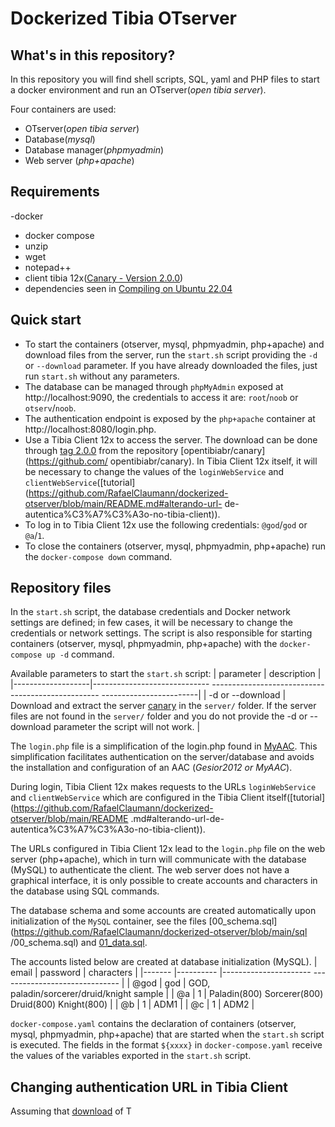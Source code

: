 # Dockerized Tibia OTserver

## What's in this repository?
In this repository you will find shell scripts, SQL, yaml and PHP files to start a docker environment and run an OTserver(_open tibia server_).

Four containers are used:
- OTserver(_open tibia server_)
- Database(_mysql_)
- Database manager(_phpmyadmin_)
- Web server (_php+apache_)

## Requirements
-docker
- docker compose
- unzip
- wget
- notepad++
- client tibia 12x([Canary - Version 2.0.0](https://github.com/opentibiabr/canary/releases/tag/v2.0.0))
- dependencies seen in [Compiling on Ubuntu 22.04](https://github.com/opentibiabr/canary/wiki/Compiling-on-Ubuntu-22.04)

## Quick start
- To start the containers (otserver, mysql, phpmyadmin, php+apache) and download files from the server, run the `start.sh` script providing the `-d` or `--download` parameter. If you have already downloaded the files, just run `start.sh` without any parameters.
- The database can be managed through `phpMyAdmin` exposed at http://localhost:9090, the credentials to access it are: `root`/`noob` or `otserv`/`noob`.
- The authentication endpoint is exposed by the `php+apache` container at http://localhost:8080/login.php.
- Use a Tibia Client 12x to access the server. The download can be done through [tag 2.0.0](https://github.com/opentibiabr/canary/releases/tag/v2.0.0) from the repository [opentibiabr/canary](https://github.com/ opentibiabr/canary). In Tibia Client 12x itself, it will be necessary to change the values of the `loginWebService` and `clientWebService`([tutorial](https://github.com/RafaelClaumann/dockerized-otserver/blob/main/README.md#alterando-url- de-autentica%C3%A7%C3%A3o-no-tibia-client)).
- To log in to Tibia Client 12x use the following credentials: `@god`/`god` or `@a`/`1`.
- To close the containers (otserver, mysql, phpmyadmin, php+apache) run the `docker-compose down` command.

## Repository files
In the `start.sh` script, the database credentials and Docker network settings are defined; in few cases, it will be necessary to change the credentials or network settings. The script is also responsible for starting containers (otserver, mysql, phpmyadmin, php+apache) with the `docker-compose up -d` command.

Available parameters to start the `start.sh` script:
| parameter | description |
|-------------------|----------------------------- -------------------------------------------------- ------------------------|
| -d or --download | Download and extract the server [canary](https://github.com/opentibiabr/canary) in the `server/` folder. If the server files are not found in the `server/` folder and you do not provide the -d or --download parameter the script will not work. |

The `login.php` file is a simplification of the login.php found in [MyAAC](https://github.com/otsoft/myaac/blob/master/login.php).
This simplification facilitates authentication on the server/database and avoids the installation and configuration of an AAC (_Gesior2012 or MyAAC_).

During login, Tibia Client 12x makes requests to the URLs `loginWebService` and `clientWebService` which are configured in the Tibia Client itself([tutorial](https://github.com/RafaelClaumann/dockerized-otserver/blob/main/README .md#alterando-url-de-autentica%C3%A7%C3%A3o-no-tibia-client)).

The URLs configured in Tibia Client 12x lead to the `login.php` file on the web server (php+apache), which in turn will communicate with the database (MySQL) to authenticate the client. The web server does not have a graphical interface, it is only possible to create accounts and characters in the database using SQL commands.

The database schema and some accounts are created automatically upon initialization of the `MySQL` container, see the files [00_schema.sql](https://github.com/RafaelClaumann/dockerized-otserver/blob/main/sql /00_schema.sql) and [01_data.sql](https://github.com/RafaelClaumann/dockerized-otserver/blob/main/sql/01_data.sql).

The accounts listed below are created at database initialization (MySQL).
| email | password | characters |
|------- |---------- |---------------------- ------------------------------ |
| @god | god | GOD, paladin/sorcerer/druid/knight sample |
| @a | 1 | Paladin(800) Sorcerer(800) Druid(800) Knight(800) |
| @b | 1 | ADM1 |
| @c | 1 | ADM2 |

`docker-compose.yaml` contains the declaration of containers (otserver, mysql, phpmyadmin, php+apache) that are started when the `start.sh` script is executed. The fields in the format `${xxxx}` in `docker-compose.yaml` receive the values of the variables exported in the `start.sh` script.

## Changing authentication URL in Tibia Client
Assuming that [download](https://github.com/opentibiabr/canary/releases/tag/v2.0.0) of T
